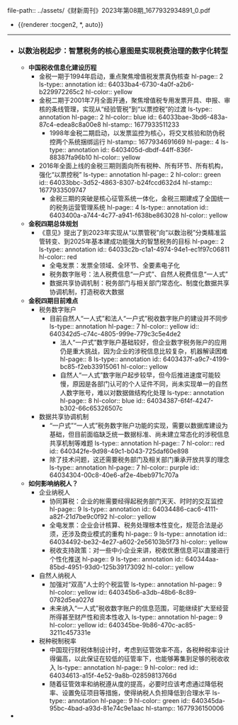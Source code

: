file-path:: ../assets/《财新周刊》2023年第08期_1677932934891_0.pdf

- {{renderer :tocgen2, *, auto}}
- ---
- ### 以数治税起步：智慧税务的核心意图是实现税费治理的数字化转型
	- **中国税收信息化建设历程**
		- 金税一期于1994年启动，重点聚焦增值税发票真伪核查
		  hl-page:: 2
		  ls-type:: annotation
		  id:: 64033ba4-6730-4a0f-a2b6-b229972265c2
		  hl-color:: yellow
		- 金税二期于2001年7月全面开通，聚焦增值税专用发票开具、申报、审核的条线管理，实现从“经验管税”到“以票控税”的过渡
		  ls-type:: annotation
		  hl-page:: 2
		  hl-color:: blue
		  id:: 64033bae-3bd6-483a-87c4-edea8c8a00e8
		  hl-stamp:: 1677933511233
			- 1998年金税二期启动，以发票监控为核心，将交叉核验和防伪税控两个系统捆绑运行
			  hl-stamp:: 1677934691669
			  hl-page:: 4
			  ls-type:: annotation
			  id:: 6403405d-dbdf-44ff-836f-88387fa96b10
			  hl-color:: yellow
		- 2016年全面上线的金税三期则面向所有税种、所有环节、所有机构，强化“以票控税”
		  ls-type:: annotation
		  hl-page:: 2
		  hl-color:: green
		  id:: 64033bbc-3d52-4863-8307-b24fccd632d4
		  hl-stamp:: 1677933509747
			- 金税三期的突破是核心征管系统一体化，金税三期建成了全国统一的税务运营管理系统
			  hl-page:: 4
			  ls-type:: annotation
			  id:: 6403400a-a744-4c77-a941-f638be863028
			  hl-color:: yellow
	- **金税四期总体规划**
		- 《意见》提出了到2023年实现从“以票管税”向“以数治税”分类精准监管转变、到2025年基本建成功能强大的智慧税务的目标
		  hl-page:: 2
		  ls-type:: annotation
		  id:: 64033c2b-c1a1-4974-94e1-ec1f97c06811
		  hl-color:: red
			- 全电发票：发票全领域、全环节、全要素电子化
			- 税务数字账号：法人税费信息“一户式”、自然人税费信息“一人式”
			- 数据共享协调机制：税务部门与相关部门常态化、制度化数据共享协调机制，打造税收大数据
	- **金税四期目前难点**
		- 税务数字账户
			- 目前自然人“一人式”和法人“一户式”税收数字账户的建设并不同步
			  ls-type:: annotation
			  hl-page:: 7
			  hl-color:: yellow
			  id:: 640342d5-c74c-4805-999e-779c3c5e4de2
				- 法人“一户式”数字账户基础较好，但企业数字税务账户的应用仍是重大挑战，因为企业的涉税信息比较复杂，机器解读困难
				  hl-page:: 8
				  ls-type:: annotation
				  id:: 6403437f-a9c7-4199-bc85-f2eb33915061
				  hl-color:: yellow
				- 自然人“一人式”数字账户起步较早，但今后推进速度可能较慢，原因是各部门认可的个人证件不同，尚未实现单一的自然人数字账号，难以对数据做结构化处理
				  ls-type:: annotation
				  hl-page:: 8
				  hl-color:: blue
				  id:: 64034387-6f4f-4247-b302-66c65326507c
		- 数据共享协调机制
			- “一户式”“一人式”税务数字账户功能的实现，需要以数据库建设为基础，但目前面临缺乏统一数据标准、尚未建立常态化的涉税信息共享机制等难题
			  ls-type:: annotation
			  hl-page:: 7
			  hl-color:: red
			  id:: 640342fe-9d98-49c1-b043-725daf60e898
			- 除了技术问题，这还需要税务部门及相关部门秉承开放共享的理念
			  ls-type:: annotation
			  hl-page:: 7
			  hl-color:: purple
			  id:: 64034304-00c8-40e6-af2e-4beb971c707a
	- **如何影响纳税人？**
		- 企业纳税人
			- 协同算税：企业的帐需要经得起税务部门天天、时时的交互监控
			  hl-page:: 9
			  ls-type:: annotation
			  id:: 64034486-cac6-4111-a82f-21d7be9c0f92
			  hl-color:: yellow
			- 全电发票：企业会计核算、税务处理根本性变化，规范合法是必须，还涉及商业模式的重构
			  hl-page:: 9
			  ls-type:: annotation
			  id:: 64034492-be32-4e27-a602-2e56103b5f73
			  hl-color:: yellow
			- 税收支持政策：对一些中小企业来讲，税收优惠信息可以直接进行个性化推送
			  hl-page:: 9
			  ls-type:: annotation
			  id:: 640344aa-85bd-4951-93d0-125b39173092
			  hl-color:: yellow
		- 自然人纳税人
			- 加强对“双高”人士的个税监管
			  ls-type:: annotation
			  hl-page:: 9
			  hl-color:: yellow
			  id:: 640345b6-a3db-48b6-8c89-0782d5ea027d
			- 未来纳入“一人式”税收数字账户的信息范围，可能继续扩大至经营所得甚至财产性和资本性收入
			  ls-type:: annotation
			  hl-page:: 9
			  hl-color:: yellow
			  id:: 640345be-9b86-470c-ac85-3211c457331e
		- 税种税制税率
			- 中国现行财税体制设计时，考虑到征管效率不高，各税种税率设计得偏高，以此保证在较低的征管率下，也能够筹集到足够的税收收入
			  ls-type:: annotation
			  hl-page:: 9
			  hl-color:: red
			  id:: 64034613-a15f-4e52-9a8b-02859813766d
			- 随着征管效率和纳税遵从度的提高，必要时应该考虑通过降低税率、设置免征项目等措施，使得纳税人负担降低到合理水平
			  ls-type:: annotation
			  hl-page:: 9
			  hl-color:: green
			  id:: 640345da-95bc-4bad-a93d-81e74c9e1aac
			  hl-stamp:: 1677936150006
-
